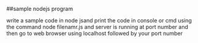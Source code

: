 ##sample nodejs program
 
write a sample code in node jsand print the code in console or cmd
using the command node filenamr.js
and server is running at port number
and then go to web browser using localhost followed by your port number 
 